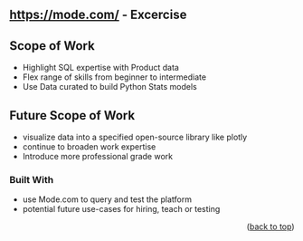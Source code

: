 ## https://mode.com/ - Excercise ##

<!-- ABOUT THE PROJECT -->
## Scope of **Work**
* Highlight SQL expertise with Product data
* Flex range of skills from beginner to intermediate
* Use Data curated to build Python Stats models

## Future Scope of **Work**
* visualize data into a specified open-source library like plotly
* continue to broaden work expertise
* Introduce more professional grade work

### Built With

* use Mode.com to query and test the platform
* potential future use-cases for hiring, teach or testing



<p align="right">(<a href="#readme-top">back to top</a>)</p>
